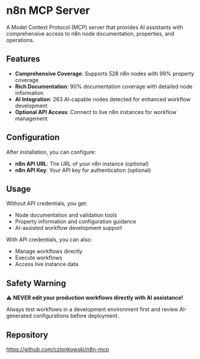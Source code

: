 # n8n MCP Server

A Model Context Protocol (MCP) server that provides AI assistants with comprehensive access to n8n node documentation, properties, and operations.

## Features

- **Comprehensive Coverage**: Supports 528 n8n nodes with 99% property coverage
- **Rich Documentation**: 90% documentation coverage with detailed node information
- **AI Integration**: 263 AI-capable nodes detected for enhanced workflow development
- **Optional API Access**: Connect to live n8n instances for workflow management

## Configuration

After installation, you can configure:

- **n8n API URL**: The URL of your n8n instance (optional)
- **n8n API Key**: Your API key for authentication (optional)

## Usage

Without API credentials, you get:
- Node documentation and validation tools
- Property information and configuration guidance
- AI-assisted workflow development support

With API credentials, you can also:
- Manage workflows directly
- Execute workflows
- Access live instance data

## Safety Warning

⚠️ **NEVER edit your production workflows directly with AI assistance!**

Always test workflows in a development environment first and review AI-generated configurations before deployment.

## Repository

https://github.com/czlonkowski/n8n-mcp